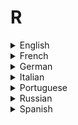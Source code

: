 # R

<details>
  <summary>English</summary>
  
  ### Materials
- [R-Project](https://www.r-project.org/about.html)
- [R W3Schools](https://www.w3schools.com/r/default.asp)
- [Wikipedia](https://en.wikipedia.org/wiki/R_(programming_language))
- [Edx](https://www.edx.org/learn/r-programming)
- [Awesome R](https://github.com/qinwf/awesome-R)
- [Data Mentor](https://www.datamentor.io/r-programming/)
- [Programming with R](https://swcarpentry.github.io/r-novice-inflammation/)
- [R Statistical Programming Using MariaDB](https://mariadb.com/kb/en/library/r-statistical-programming-using-mariadb-as-the-background-database/)
- [Wikibooks](https://en.wikibooks.org/wiki/R_Programming)
- [Beginner's Guide to R](https://www.computerworld.com/article/2497143/business-intelligence/business-intelligence-beginner-s-guide-to-r-introduction.html)
- [Tutorialspoint](https://www.tutorialspoint.com/r/index.htm)
- [Advanced R](https://englianhu.files.wordpress.com/2016/05/advanced-r.pdf)
- [Statistics and Computing](https://www.e-reading.club/bookreader.php/137398/Software_for_Data_Analysis_-_Programming_with_R.pdf)
- [Guru99](https://www.guru99.com/r-programming-introduction-basics.html)
- [R Studio Learning](https://www.rstudio.com/online-learning/)
- [Reddit Community](https://www.reddit.com/r/Rlanguage/)
- [R Programming: Get Started in Statistical Programming](https://www.whoishostingthis.com/resources/r-programming/)
- [Advanced R](http://adv-r.had.co.nz/)
- [R Programming Exercises](https://www.w3resource.com/r-programming-exercises/)
- [Intellipaat](https://intellipaat.com/tutorial/r-programming/)
- [R Language for Programmers](https://www.johndcook.com/blog/r_language_for_programmers/)
- [Towards Data Science](https://towardsdatascience.com/tagged/r-programming)
- [R Course](http://ocw.jhsph.edu/index.cfm/go/viewCourse/course/rprog/coursePage/lectureNotes/)
- [Great Learning](https://www.greatlearning.in/gl4l/r-programming-intro)
- [Edureka](https://www.edureka.co/blog/r-tutorial/)
- [R Resources](http://heather.cs.ucdavis.edu/~matloff/r.html)
- [Neon Science](https://www.neonscience.org/getting-started-r)
- [Peter's R Programming Pages](https://warwick.ac.uk/fac/sci/moac/people/students/peter_cock/r/)
- [UCR](http://manuals.bioinformatics.ucr.edu/home/programming-in-r)
- [Developer IBM](https://developer.ibm.com/dwblog/2018/why-r-programming-language-data-analytics/)
- [Wikiversity](https://en.wikiversity.org/wiki/R_(programming_language))
- [MSc R Programming](http://www.stats.ox.ac.uk/~evans/Rprog/)
- [Beginning R Programming for Data Science](https://www.wintellect.com/beginning-r-programming-data-science-language-basics/)
- [Eduonix](https://www.eduonix.com/courses/Software-Development/r-programming-for-absolute-beginners)
- [R Documentation](https://www.rdocumentation.org/)
- [Basic Text Processing in R](https://programminghistorian.org/en/lessons/basic-text-processing-in-r)
- [The Art of R Programming](http://diytranscriptomics.com/Reading/files/The%20Art%20of%20R%20Programming.pdf)
- [Basic R](https://r4stats.com/examples/programming/)
- [R for Beginners](https://cran.r-project.org/doc/contrib/Paradis-rdebuts_en.pdf)
- [An Introduction to R](https://cran.r-project.org/doc/manuals/r-release/R-intro.pdf)
- [The Undergraduate Guide to R](http://www.biostat.jhsph.edu/~ajaffe/docs/undergradguidetoR.pdf)
- [R Fundamentals and Programming Techniques](https://faculty.washington.edu/tlumley/Rcourse/R-fundamentals.pdf)
- [An Introduction to R](https://ims.nus.edu.sg/preprints/2006-34.pdf)
- [RCourse](http://eio.usc.es/pub/pateiro/files/RCourse.pdf)
- [RStudio Cheatsheets](https://www.rstudio.com/resources/cheatsheets/)
- [Table of Useful R Commands](https://www.calvin.edu/~scofield/courses/m143/materials/RcmdsFromClass.pdf)
- [Statistical Programming with R](http://einspem.upm.edu.my/wopr2017/2016.pdf)
- [R for Dummies](http://sgpwe.izt.uam.mx/files/users/uami/gma/R_for_dummies.pdf)
- [Learning R](http://kek.ksu.ru/eos/DataMining/1449357105_LearR.pdf)
- [Handling and Processing Strings in R](https://www.gastonsanchez.com/Handling_and_Processing_Strings_in_R.pdf)
- [The R Inferno](https://www.burns-stat.com/pages/Tutor/R_inferno.pdf)
- [Merge/Append Data using R](https://www.princeton.edu/~otorres/Merge101R.pdf)
- [An Introduction to R](https://www.isid.ac.in/~deepayan/R-tutorials/labs/01_introduction_lab.pdf)
- [Introduction to Scientific Programming...](http://www.tf.uns.ac.rs/~omorr/radovan_omorjan_003_prII/r-examples/spuRs/spuRs-2ed.pdf)
- [Quick-R](https://www.statmethods.net/index.html)
- [Using R for Linear Regression](http://www.montefiore.ulg.ac.be/~kvansteen/GBIO0009-1/ac20092010/Class8/Using%20R%20for%20linear%20regression.pdf)
- [Introduction to Statistical Thinking](http://pluto.huji.ac.il/~msby/StatThink/IntroStat.pdf)
- [Creating Your Own R Package](https://web.mit.edu/insong/www/pdf/rpackage_instructions.pdf)
- [Analytics Vidhya](https://www.analyticsvidhya.com/blog/2016/02/complete-tutorial-learn-data-science-scratch/)
- [Spatial Data Science with R](https://www.rspatial.org/)
- [OOP in R](https://homes.di.unimi.it/~valentini/SlideCorsi/IA1011/IntroOO.pdf)
- [Monte Carlo Methods with R](http://inst-mat.utalca.cl/jornadasbioestadistica2011/doc/CursoCasella/%20UseR-SC-10-B-Part1.pdf)
- [RStudio Users Guide](https://www2.stat.duke.edu/courses/Spring14/sta101.001/UsersGuide.pdf)
- [Handling Date-times in R](http://biostat.mc.vanderbilt.edu/wiki/pub/Main/ColeBeck/datestimes.pdf)
- [Text Mining with R](https://www.tidytextmining.com/)
- [Producing Simple Graphs with R](https://www.harding.edu/fmccown/r/)
- [Probability Distributions](https://www.stat.wisc.edu/~larget/R/prob-R.pdf)
- [R in Action, Third Edition](https://www.manning.com/books/r-in-action-third-edition)
- [R in One Video](https://www.youtube.com/watch?v=s3FozVfd7q4)
- [R Tutorial for Beginners](https://www.youtube.com/watch?v=eDrhZb2onWY)
- [Getting Started with R Studio](https://www.youtube.com/watch?v=lVKMsaWju8w)
- [R Tutorial: Introduction to R](https://www.youtube.com/watch?v=7cGwYMhPDUY)
- [Statistics with R](https://www.youtube.com/watch?v=ANMuuq502rE)
- [Data Camp](https://www.youtube.com/watch?v=SWxoJqTqo08&amp;list=PLjgj6kdf_snYBkIsWQYcYtUZiDpam7ygg)
- [Introduction to Data Science with R](https://www.youtube.com/watch?v=32o0DnuRjfg)
- [Exploring Data with R](https://www.manning.com/books/exploring-data-with-r)
</details>

<details>
  <summary>French</summary>
  
  ### Materials
- [Introduction à la Programmation en R](https://cran.r-project.org/doc/contrib/Goulet_introduction_programmation_R.pdf)
- [Cours de programmation sous R](http://eric.univ-lyon2.fr/~ricco/cours/cours_programmation_R.html)
- [Logiciel R et Programmation](http://egallic.fr/Enseignement/R/m1_stat_eco_logiciel_R.pdf)
- [Programmation Statistique avec R](https://pbil.univ-lyon1.fr/R/pdf/lang02.pdf)
- [Open Class Rooms](https://openclassrooms.com/fr/courses/1393696-effectuez-vos-etudes-statistiques-avec-r/1393758-introduction-a-r)
- [Logiciel R et Programmation](http://egallic.fr/Enseignement/R/Slides/boucles.pdf)
- [Quelques Commandes R](http://revue.sesamath.net/IMG/pdf/RCarte_Commandes-R.pdf)
- [Introduction au Logiciel R](https://www.math.univ-toulouse.fr/~sdejean/PDF/semin-R_juin_2014.pdf)
</details>

<details>
  <summary>German</summary>
  
  ### Materials
- [Einführung in R](https://tu-dresden.de/gsw/phil/iso/mes/ressourcen/dateien/prof/lehre/freieS/Dateien/Einfuehrung_R.pdf?lang=en)
- [Einführung in R 2](http://www.marlenemueller.de/MM_EinfuehrungR.pdf)
- [Technische Universitat Dortmund](https://www.statistik.tu-dortmund.de/fileadmin/user_upload/Lehrstuehle/Datenanalyse/R/R_gesamt_3x3.pdf)
- [Programmieren in R](http://fawn.hsu-hh.de/~steuer/downloads/FT2018/RLatex.pdf)
- [Einführung in R 3](http://www.stat.ruhr-uni-bochum.de/teaching/vis/dkmr.pdf)
- [Programmierung mit R](https://www.statistik.tu-dortmund.de/fileadmin/user_upload/Lehrstuehle/Datenanalyse/R/R_gesamt.pdf)
- [Einf ̈uhrung in die Statistik-Programmier-Sprache R](https://www.statistik.tu-dortmund.de/fileadmin/user_upload/Lehrstuehle/Ingenieur/Mueller/Lehre/StochIng/Rman.pdf)
- [Crashkurs Datenanalyse mit R](https://sebastiansauer.github.io/download/r-crashkurs_01.pdf)
</details>

<details>
  <summary>Italian</summary>
  
  ### Materials
- [Guida Ambiente Statistico R](https://cran.r-project.org/doc/contrib/Mineo-dispensaR.pdf)
- [Guida R](https://www.html.it/guide/guida-r/)
- [Programmare con R](http://felix.unife.it/++/st-r)
- [Elementi di Programmazione Avanzata in R](http://people.idsia.ch/~azzimonti/ProgrammazioneAvanzataInR.pdf)
- [Introduzione a R](https://cran.r-project.org/doc/contrib/manuale.0.3.pdf)
- [Primi passi con R](https://didattica.uniroma2.it/assets/uploads/corsi/39157/R.pdf)
- [Introduzione al Calcolo Grafico e Statistico con R](http://venus.unive.it/romanaz/edami/dispense/dispensa_R.pdf)
- [Breve Introduzione a R](http://www.ecology.unibo.it/page/Breve%20Introduzione%20a%20R.pdf)
- [Introduzione alla Statistica Descritiva con R](http://www2.unipr.it/~brunic22/mysite/dispensaTdAI.pdf)
- [Introduzione al Linguaggio R](https://homes.di.unimi.it/~valentini/SlideCorsi/LPbio0809/IntroduzioneR.pdf)
- [Una Breve Introduzione a R](http://www.dima.unige.it/~rogantin/UnigeStat/UNIGE_IntrR_1.pdf)
- [Statistica Descritiva con R](http://www.di.univr.it/documenti/OccorrenzaIns/matdid/matdid441997.pdf)
- [Laboratorio di R](http://calvino.polito.it/~gasparini/teaching/060902.pdf)
</details>

<details>
  <summary>Portuguese</summary>
  
  ### Materials
- [DevMedia](https://www.devmedia.com.br/trabalhando-com-a-linguagem-r/33275)
- [R (linguagem de programação)](https://www.ufrgs.br/soft-livre-edu/software-educacional-livre-na-wikipedia/r-linguagem-de-programacao/)
- [Introdução ao R](https://msdn.microsoft.com/pt-br/magazine/mt238409.aspx)
- [Introdução à Programação em R](http://www.dcc.fc.up.pt/~ltorgo/SebentaR/HTML/node4.html)
- [O Estatístico](https://oestatistico.com.br/por-que-devemos-aprender-a-programar-em-r/)
- [Revisão R](http://www.leg.ufpr.br/~walmes/ensino/EC2/slides/01-revis-program.pdf)
- [Introdução ao uso do R](https://cran.r-project.org/doc/contrib/Landeiro-Introducao.pdf)
- [Aprendendo R](http://www.de.ufpb.br/~tatiene/Disciplinas/2014.2/LivroR/aprendendo_r.pdf)
- [Minicurso R](https://www.ime.uerj.br/~mrubens/slae/minicursosoftwareR.pdf)
- [Minicurso de Estatística Básica](http://www.uft.edu.br/engambiental/prof/catalunha/arquivos/r/r_bruno.pdf)
- [Linguagem R para Iniciantes](https://even3.blob.core.windows.net/anais/104078.pdf)
- [Curso sobre R](http://www.leg.ufpr.br/Rpira/Rpira.pdf)
- [Introdução ao Ambiente R](http://www.ufscar.br/~des/docente/josemar/152056/05082008/tutoport-apostilaR_monitoria.pdf)
- [Análise Exploratória de Dados usando R](http://www.uesc.br/editora/livrosdigitais2/analiseexploratoria_r.pdf)
- [Séries Temporais em R](https://aprender.ead.unb.br/pluginfile.php/235342/mod_resource/content/1/CursoCompleto.pdf)
- [Curso de R](https://www.youtube.com/watch?v=plJw9QFew5A&amp;list=PL4OAe-tL47sbzCgtBTthtX50T30CLToEZ)
</details>

<details>
  <summary>Russian</summary>
  
  ### Materials
- [Data Science with R](https://proglib.io/p/data-science-with-r/)
</details>

<details>
  <summary>Spanish</summary>
  
  ### Materials
- [Curso básico de R](http://www.ub.edu/stat/docencia/EADB/Curso%20basico%20de%20R.pdf)
- [Introducción a la Programación Estadística](https://www.ugr.es/~batanero/pages/ARTICULOS/libroR.pdf)
- [Sobre R](http://halweb.uc3m.es/esp/Personal/personas/jmmarin/esp/Progra/SobreR.html)
- [Introducción al lenguaje de programación R](http://www.cs.us.es/~fran/curso_unia/introduccion_R.html)
- [Computación y Programación en R](https://www.uv.es/conesa/CursoR/material/handout-sesion1.pdf)
- [El Arte de Programar en R](https://cran.r-project.org/doc/contrib/Santana_El_arte_de_programar_en_R.pdf)
- [R para Principiantes](https://cran.r-project.org/doc/contrib/rdebuts_es.pdf)
- [Introducción a R](https://cran.r-project.org/doc/contrib/R-intro-1.1.0-espanol.1.pdf)
- [Curso Básico de R](http://www.ub.edu/stat/docencia/EADB/Curso%20basico%20de%20R-bn.pdf)
- [Intro a R](https://www.ucm.es/data/cont/docs/339-2016-09-29-Introduccion%20a%20R_v1617.pdf)
- [Manual de Práticas con R](http://matematicas.unex.es/~trinidad/mui/tutorial.R.pdf)
- [Programación en R](http://www.oldemarrodriguez.com/yahoo_site_admin/assets/docs/Programacion_R.67130107.pdf)
- [Cómo Utilizar R em Métodos Numéricos](https://tecdigital.tec.ac.cr/revistamatematica/Secciones/Matematica_Algoritmos_Programacion/RevistaDigital_WMora_V16_n1_2015/RevistaDigital_WMora_V16_n2_2015.pdf)
</details>